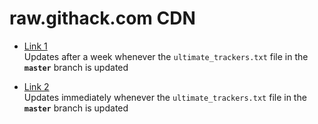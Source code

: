 # raw.githack.com CDN

* [Link 1](https://rawcdn.githack.com/FlawlessCasual17/UltimateBTTrackersList/master/ultimate_trackers.txt)<br />
  Updates after a week whenever the `ultimate_trackers.txt` file in the **`master`** branch is updated

* [Link 2](https://rawcdn.githack.com/FlawlessCasual17/UltimateBTTrackersList/HEAD/ultimate_trackers.txt)<br />
  Updates immediately whenever the `ultimate_trackers.txt` file in the **`master`** branch is updated
